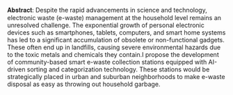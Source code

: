 𝐀𝐛𝐬𝐭𝐫𝐚𝐜𝐭:
Despite the rapid advancements in science and technology, electronic waste (e-waste)
management at the household level remains an unresolved challenge. The exponential
growth of personal electronic devices such as smartphones, tablets, computers, and smart
home systems has led to a significant accumulation of obsolete or non-functional gadgets.
These often end up in landfills, causing severe environmental hazards due to the toxic metals
and chemicals they contain.I propose the development of community-based smart e-waste collection stations equipped
with AI-driven sorting and categorization technology. These stations would be strategically
placed in urban and suburban neighborhoods to make e-waste disposal as easy as throwing
out household garbage.
